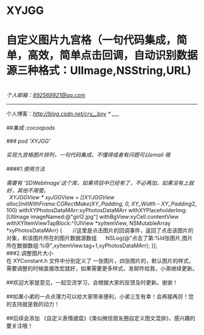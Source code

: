 # XYJGG
自定义图片九宫格（一句代码集成，简单，高效，简单点击回调，自动识别数据源三种格式：UIImage,NSString,URL) 
===
 <br>*个人邮箱：892569921@qq.com*
 ___
 个人博客：*http://blog.csdn.net/cry__boy *
    ___<br/>
 <br> ##集成 :cocoapods <br/>
  <br>### pod 'XYJGG'<br/>
   <br>实现九宫格图片排列，一句代码集成，不懂得或者有问题可以email 哦<br/>
   <br>####1.使用方法<br/>
   <br>需要有  ‘SDWebImage’这个库，如果项目中已经有了，不必再加，如果没有上就好，其他不用管。<br/>
   XYJGGView * xyJGGView = [[XYJGGView alloc]initWithFrame:CGRectMake(XY_Padding, 0, XY_Width - XY_Padding*2, 100) withXYPhotosDataMArr:xyPhotosDataMArr withXYPlaceholderImg:[UIImage imageNamed:@"girl2.jpg"] withBgView:xyCell.contentView withXYItemViewTapBlock:^(UIView *xyItemView, NSMutableArray *xyPhotosDataMArr) {
        //这里是点击图片的回调事件，返回了点击该图片的对象，和该图片所在的图片数据源数组
      NSLog(@"点击了第:%ld张图片,图片所在数据数组:%@",xyItemView.tag+1,xyPhotosDataMArr);
    }];
    <br>###2.调整图片大小<br>
在 XYConstant.h 文件中分别定义了 一张图片，四张图片的，默认图片的样式，需要调整的时候直接改宏就好，如果需要更多样式，发邮件给我，小弟继续更新。
   <br>##欢迎大家提意见，一起交流学习，会根据大家的反馈及时更新。谢谢！<br/>
   <br>##如果小弟的一点点薄力可以给大家带来便利，小弟三生有幸！会再接再厉！您的支持就是我的动力！<br/>
   <br>##后续会添加 《自定义表情键盘》《类似微信朋友圈自定义图文混排》，感兴趣的要关注哦！<br/>
